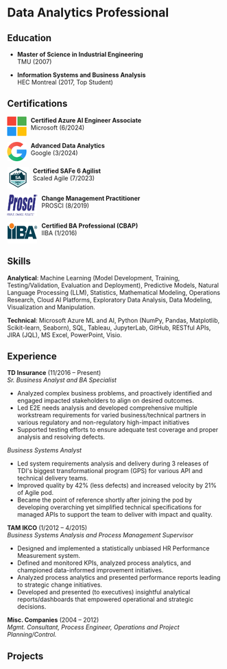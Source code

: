 # Data Analytics Professional

## Education
- **Master of Science in Industrial Engineering**<br>
TMU (2007)

- **Information Systems and Business Analysis**<br>
HEC Montreal (2017, Top Student)

## Certifications
<img align="left" width="45" height="45" src="assets/img/Microsoft-Logo.png" style="margin-right: 10px;"> **Certified Azure AI Engineer Associate**<br>
Microsoft (6/2024)
<br clear="left"/>

<img align="left" width="45" height="45" src="assets/img/Google-Logo.png" style="margin-right: 10px;"> **Advanced Data Analytics**<br>
Google (3/2024)
<br clear="left"/>

<img align="left" width="50" height="50" src="assets/img/SAFe-Badge.png" style="margin-right: 10px;"> **Certified SAFe 6 Agilist**<br>
Scaled Agile (7/2023)
<br clear="left"/>

<img align="left"  width="70" height="50" src="assets/img/Prosci-Logo.png" style="margin-right: 10px;"> **Change Management Practitioner**<br>
PROSCI (8/2019)
<br clear="left"/>

<img align="left"  width="70" height="50" src="assets/img/IIBA-Logo.png" style="margin-right: 10px;"> **Certified BA Professional (CBAP)**<br>
IIBA (1/2016)
<br clear="left"/>

## Skills
**Analytical**: Machine Learning (Model Development, Training, Testing/Validation, Evaluation and Deployment), Predictive Models, Natural Language Processing (LLM), Statistics, Mathematical Modeling, Operations Research, Cloud AI Platforms, Exploratory Data Analysis, Data Modeling, Visualization and Manipulation.

**Technical**: Microsoft Azure ML and AI, Python (NumPy, Pandas, Matplotlib, Scikit-learn, Seaborn), SQL, Tableau, JupyterLab, GitHub, RESTful APIs, JIRA (JQL), MS Excel, PowerPoint, Visio.

## Experience
**TD Insurance** (11/2016 – Present)<br>
*Sr. Business Analyst and BA Specialist*
- Analyzed complex business problems, and proactively identified and engaged impacted stakeholders to align on desired outcomes.
- Led E2E needs analysis and developed comprehensive multiple workstream requirements for varied business/technical partners in various regulatory and non-regulatory high-impact initiatives
- Supported testing efforts to ensure adequate test coverage and proper analysis and resolving defects.

*Business Systems Analyst*
- Led system requirements analysis and delivery during 3 releases of TDI's biggest transformational program (GPS) for various API and technical delivery teams.
- Improved quality by 42% (less defects) and increased velocity by 21% of Agile pod.
- Became the point of reference shortly after joining the pod by developing overarching yet simplified technical specifications for managed APIs to support the team to deliver with impact and quality.

**TAM IKCO** (1/2012 – 4/2015)<br>
*Business Systems Analysis and Process Management Supervisor*
- Designed and implemented a statistically unbiased HR Performance Measurement system.
- Defined and monitored KPIs, analyzed process analytics, and championed data-informed improvement initiatives.
- Analyzed process analytics and presented performance reports leading to strategic change initiatives.
- Developed and presented (to executives) insightful analytical reports/dashboards that empowered operational and strategic decisions.

**Misc. Companies** (2004 – 2012)<br>
*Mgmt. Consultant, Process Engineer, Operations and Project Planning/Control.*

## Projects

